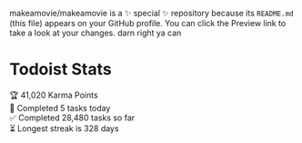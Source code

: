 makeamovie/makeamovie is a ✨ special ✨ repository because its `README.md` (this file) appears on your GitHub profile.
You can click the Preview link to take a look at your changes. darn right ya can

# Todoist Stats

<!-- TODO-IST:START -->
🏆  41,020 Karma Points           
🌸  Completed 5 tasks today           
✅  Completed 28,480 tasks so far           
⏳  Longest streak is 328 days
<!-- TODO-IST:END -->